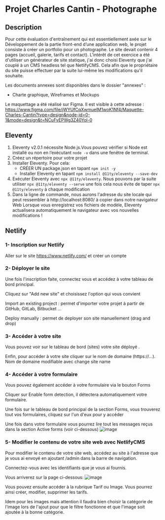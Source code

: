 # Projet Charles Cantin - Photographe

## Description

Pour cette évaluation d'entraînement qui est essentiellement axée sur le Développement de la partie front-end d’une application web, le projet consiste à créer un portfolio pour un photographe.
Le site devait contenir 4 pages (accueil, galerie, tarifs et contact). 
L'intérêt de cet exercice a été d'utiliser un générateur de site statique, j'ai donc choisi Eleventy que j'ai couplé à un CMS headless tel que NetlifyCMS. Cela afin que le propriétaire du site puisse effectuer par la suite lui-même les modifications qu'il souhaite.

Les documents annexes sont disponibles dans le dossier "annexes" :
- Charte graphique, Wireframes et Mockups

Le maquettage a été réalisé sur Figma. 
Il est visible à cette adresse : https://www.figma.com/file/jWYUfCqXwmuelM1woK1Nf4/Maquette-Charles-Cantin?type=design&node-id=0-1&mode=design&t=NCuFvEPWg3Z40Yol-0

## Eleventy

1. Eleventy v2.0.1 nécessite Node.js.Vous pouvez vérifier si Node est installé ou non en l’exécutant `node -v` dans une fenêtre de terminal.
2. Créez un répertoire pour votre projet
3. Installer Eleventy. Pour cela:
      - CRÉER UN package.json en tapant `npm init -y`
      - Installer Eleventy en tapant `npm install @11ty/eleventy --save-dev`
4. Exécuter Eleventy avec `npx @11ty/eleventy`. Nous pouvons par la suite utiliser `npx @11ty/eleventy --serve` une fois cela nous évite de taper `npx @11ty/eleventy` à chaque modification
5. Dans la ligne de commande, nous aurons l'adresse du site locale qui peut ressembler à http://localhost:8080/ à copier dans notre navigateur Web
  Lorsque vous enregistrez vos fichiers de modèle, Eleventy actualisera automatiquement le navigateur avec vos nouvelles modifications !


## Netlify

### 1- Inscription sur Netlify
Aller sur le site https://www.netlify.com/ et créer un compte

### 2- Déployer le site
Une fois l'inscription faite, connectez vous et accédez à votre tableau de bord principal.

Cliquez sur "Add new site" et choisissez l'option qui vous convient

Import an existing project : permet d'importer votre projet à partir de GitHub, GitLab, Bitbucket ...

Deploy manually : permet de deployer son site manuellement (drag and drop)

### 3- Accéder à votre site
Vous pouvez voir sur le tableau de bord (sites) votre site déployé .

Enfin, pour accéder à votre site cliquer sur le nom de domaine (https://...). Nom de domaine modifiable avec change site name

### 4- Accéder à votre formulaire
Vous pouvez également accéder à votre formulaire via le bouton Forms 

Cliquer sur Enable form detection, il détectera automatiquement votre formulaire. 

Une fois sur le tableau de bord principal de la section Forms, vous trouverez tout vos formulaires, cliquez sur l'un d'eux pour y accéder

Une fois dans votre formulaire vous pourrez lire tout les messages reçus dans la section Active forms (voir ci-dessous)
![image](https://github.com/antonia1309/TestEvaluation3/assets/130392269/730e3966-e8cd-4689-b308-975f10030a3b)

### 5- Modifier le contenu de votre site web avec NetlifyCMS
Pour modifier le contenu de votre site web, accédez au site à l'adresse que je vous ai envoyé en ajoutant /admin dans la barre de navigation.

Connectez-vous avec les identifiants que je vous ai fournis.

Vous arriverez sur la page ci-dessous:
![image](https://github.com/antonia1309/TestEvaluation3/assets/130392269/566dffe7-77fa-409b-a5a1-f373d71be8f7)

Vous pouvez ensuite accéder à la rubrique Tarif ou Image. Vous pourrez ainsi créer, modifier, supprimer les tarifs. 

Idem pour les images mais attention il faudra bien choisir la catégorie de l'image lors de l'ajout pour que le filtre fonctionne et que l'image soit ajoutée à la bonne catégorie.










